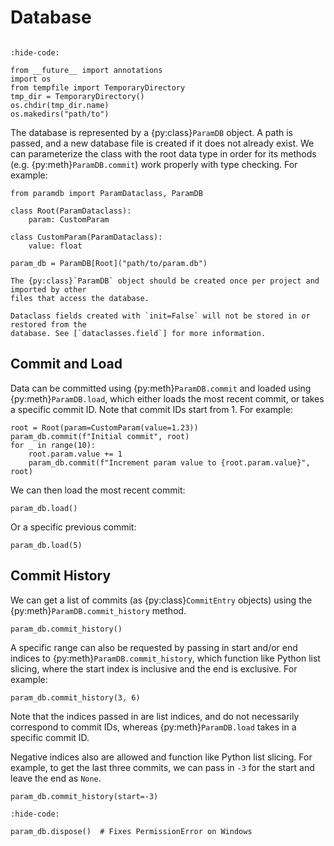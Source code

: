 # Database

```{py:currentmodule} paramdb

```

<!-- Jupyter Sphinx setup -->

```{jupyter-execute}
:hide-code:

from __future__ import annotations
import os
from tempfile import TemporaryDirectory
tmp_dir = TemporaryDirectory()
os.chdir(tmp_dir.name)
os.makedirs("path/to")
```

The database is represented by a {py:class}`ParamDB` object. A path is passed, and a new
database file is created if it does not already exist. We can parameterize the class with
the root data type in order for its methods (e.g. {py:meth}`ParamDB.commit`) work properly
with type checking. For example:

```{jupyter-execute}
from paramdb import ParamDataclass, ParamDB

class Root(ParamDataclass):
    param: CustomParam

class CustomParam(ParamDataclass):
    value: float

param_db = ParamDB[Root]("path/to/param.db")
```

```{important}
The {py:class}`ParamDB` object should be created once per project and imported by other
files that access the database.
```

```{note}
Dataclass fields created with `init=False` will not be stored in or restored from the
database. See [`dataclasses.field`] for more information.
```

## Commit and Load

Data can be committed using {py:meth}`ParamDB.commit` and loaded using
{py:meth}`ParamDB.load`, which either loads the most recent commit, or takes a specific
commit ID. Note that commit IDs start from 1. For example:

```{jupyter-execute}
root = Root(param=CustomParam(value=1.23))
param_db.commit(f"Initial commit", root)
for _ in range(10):
    root.param.value += 1
    param_db.commit(f"Increment param value to {root.param.value}", root)
```

We can then load the most recent commit:

```{jupyter-execute}
param_db.load()
```

Or a specific previous commit:

```{jupyter-execute}
param_db.load(5)
```

## Commit History

We can get a list of commits (as {py:class}`CommitEntry` objects) using the
{py:meth}`ParamDB.commit_history` method.

```{jupyter-execute}
param_db.commit_history()
```

A specific range can also be requested by passing in start and/or end indices to
{py:meth}`ParamDB.commit_history`, which function like Python list slicing, where the
start index is inclusive and the end is exclusive. For example:

```{jupyter-execute}
param_db.commit_history(3, 6)
```

Note that the indices passed in are list indices, and do not necessarily correspond
to commit IDs, whereas {py:meth}`ParamDB.load` takes in a specific commit ID.

Negative indices also are allowed and function like Python list slicing. For example, to
get the last three commits, we can pass in `-3` for the start and leave the end as
`None`.

```{jupyter-execute}
param_db.commit_history(start=-3)
```

<!-- Jupyter Sphinx cleanup -->

```{jupyter-execute}
:hide-code:

param_db.dispose()  # Fixes PermissionError on Windows
```

[`dataclasses.field`]: https://docs.python.org/3/library/dataclasses.html#dataclasses.field
